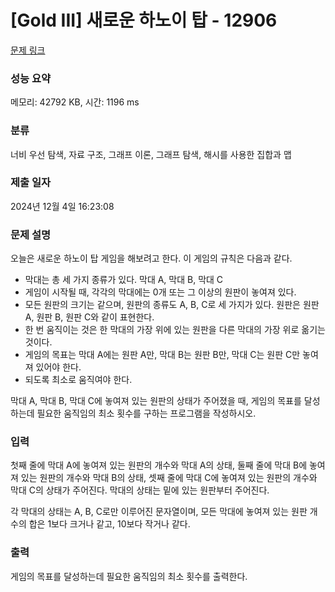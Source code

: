 # [Gold III] 새로운 하노이 탑 - 12906 

[문제 링크](https://www.acmicpc.net/problem/12906) 

### 성능 요약

메모리: 42792 KB, 시간: 1196 ms

### 분류

너비 우선 탐색, 자료 구조, 그래프 이론, 그래프 탐색, 해시를 사용한 집합과 맵

### 제출 일자

2024년 12월 4일 16:23:08

### 문제 설명

<p>오늘은 새로운 하노이 탑 게임을 해보려고 한다. 이 게임의 규칙은 다음과 같다.</p>

<ul>
	<li>막대는 총 세 가지 종류가 있다. 막대 A, 막대 B, 막대 C</li>
	<li>게임이 시작될 때, 각각의 막대에는 0개 또는 그 이상의 원판이 놓여져 있다.</li>
	<li>모든 원판의 크기는 같으며, 원판의 종류도 A, B, C로 세 가지가 있다. 원판은 원판 A, 원판 B, 원판 C와 같이 표현한다.</li>
	<li>한 번 움직이는 것은 한 막대의 가장 위에 있는 원판을 다른 막대의 가장 위로 옮기는 것이다.</li>
	<li>게임의 목표는 막대 A에는 원판 A만, 막대 B는 원판 B만, 막대 C는 원판 C만 놓여져 있어야 한다.</li>
	<li>되도록 최소로 움직여야 한다.</li>
</ul>

<p>막대 A, 막대 B, 막대 C에 놓여져 있는 원판의 상태가 주어졌을 때, 게임의 목표를 달성하는데 필요한 움직임의 최소 횟수를 구하는 프로그램을 작성하시오.</p>

### 입력 

 <p>첫째 줄에 막대 A에 놓여져 있는 원판의 개수와 막대 A의 상태, 둘째 줄에 막대 B에 놓여져 있는 원판의 개수와 막대 B의 상태, 셋째 줄에 막대 C에 놓여져 있는 원판의 개수와 막대 C의 상태가 주어진다. 막대의 상태는 밑에 있는 원판부터 주어진다.</p>

<p>각 막대의 상태는 A, B, C로만 이루어진 문자열이며, 모든 막대에 놓여져 있는 원판 개수의 합은 1보다 크거나 같고, 10보다 작거나 같다.</p>

### 출력 

 <p>게임의 목표를 달성하는데 필요한 움직임의 최소 횟수를 출력한다.</p>

